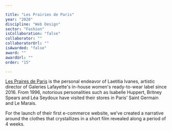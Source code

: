 ```yaml
---

title: "Les Prairies de Paris"
year: "2020"
discipline: "Web Design"
sector: "Fashion"
isCollaboration: "false"
collaborator: ""
collaboratorUrl: ""
isAwarded: "false"
award: ""
awardUrl: ""
order: "15"

---
```


[Les Praires de Paris](https://lesprairiesdeparis.com/ "Les Praires de Paris e-shop") is the personal endeavor of Laetitia Ivanes, artistic director of Galeries Lafayette's in-house women's ready-to-wear label since 2016. From 1996, notorious personalities such as Isabelle Huppert, Britney Spears and Léa Seydoux have visited their stores in Paris’ Saint Germain and Le Marais. 

For the launch of their first e-commerce website, we’ve created a narrative around the clothes that crystallizes in a short film revealed along a period of 4 weeks.